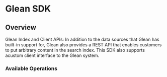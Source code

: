 # Glean SDK

## Overview

Glean Index and Client APIs: In addition to the data sources that Glean has built-in support for, Glean also provides a REST API that enables customers to put arbitrary content in the search index. This SDK also supports acustom client interface to the Glean system.


### Available Operations
